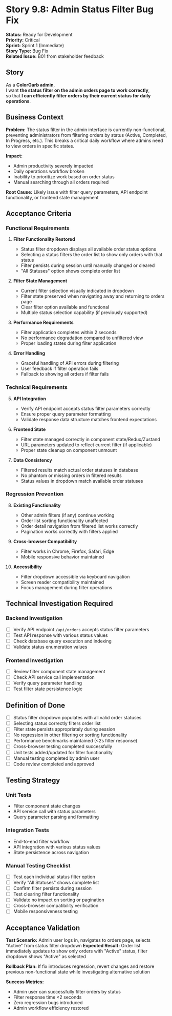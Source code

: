 # Story 9.8: Admin Status Filter Bug Fix

**Status:** Ready for Development  
**Priority:** Critical  
**Sprint:** Sprint 1 (Immediate)  
**Story Type:** Bug Fix  
**Related Issue:** B01 from stakeholder feedback

## Story

As a **ColorGarb admin**,  
I want **the status filter on the admin orders page to work correctly**,  
so that **I can efficiently filter orders by their current status for daily operations**.

## Business Context

**Problem:** The status filter in the admin interface is currently non-functional, preventing administrators from filtering orders by status (Active, Completed, In Progress, etc.). This breaks a critical daily workflow where admins need to view orders in specific states.

**Impact:** 
- Admin productivity severely impacted
- Daily operations workflow broken
- Inability to prioritize work based on order status
- Manual searching through all orders required

**Root Cause:** Likely issue with filter query parameters, API endpoint functionality, or frontend state management

## Acceptance Criteria

### Functional Requirements
1. **Filter Functionality Restored**
   - Status filter dropdown displays all available order status options
   - Selecting a status filters the order list to show only orders with that status
   - Filter persists during session until manually changed or cleared
   - "All Statuses" option shows complete order list

2. **Filter State Management**
   - Current filter selection visually indicated in dropdown
   - Filter state preserved when navigating away and returning to orders page
   - Clear filter option available and functional
   - Multiple status selection capability (if previously supported)

3. **Performance Requirements**
   - Filter application completes within 2 seconds
   - No performance degradation compared to unfiltered view
   - Proper loading states during filter application

4. **Error Handling**
   - Graceful handling of API errors during filtering
   - User feedback if filter operation fails
   - Fallback to showing all orders if filter fails

### Technical Requirements
5. **API Integration**
   - Verify API endpoint accepts status filter parameters correctly
   - Ensure proper query parameter formatting
   - Validate response data structure matches frontend expectations

6. **Frontend State**
   - Filter state managed correctly in component state/Redux/Zustand
   - URL parameters updated to reflect current filter (if applicable)
   - Proper state cleanup on component unmount

7. **Data Consistency**
   - Filtered results match actual order statuses in database
   - No phantom or missing orders in filtered results
   - Status values in dropdown match available order statuses

### Regression Prevention
8. **Existing Functionality**
   - Other admin filters (if any) continue working
   - Order list sorting functionality unaffected
   - Order detail navigation from filtered list works correctly
   - Pagination works correctly with filters applied

9. **Cross-browser Compatibility**
   - Filter works in Chrome, Firefox, Safari, Edge
   - Mobile responsive behavior maintained

10. **Accessibility**
    - Filter dropdown accessible via keyboard navigation
    - Screen reader compatibility maintained
    - Focus management during filter operations

## Technical Investigation Required

### Backend Investigation
- [ ] Verify API endpoint `/api/orders` accepts status filter parameters
- [ ] Test API response with various status values
- [ ] Check database query execution and indexing
- [ ] Validate status enumeration values

### Frontend Investigation  
- [ ] Review filter component state management
- [ ] Check API service call implementation
- [ ] Verify query parameter handling
- [ ] Test filter state persistence logic

## Definition of Done

- [ ] Status filter dropdown populates with all valid order statuses
- [ ] Selecting status correctly filters order list
- [ ] Filter state persists appropriately during session
- [ ] No regression in other filtering or sorting functionality
- [ ] Performance benchmarks maintained (<2s filter response)
- [ ] Cross-browser testing completed successfully
- [ ] Unit tests added/updated for filter functionality
- [ ] Manual testing completed by admin user
- [ ] Code review completed and approved

## Testing Strategy

### Unit Tests
- Filter component state changes
- API service call with status parameters
- Query parameter parsing and formatting

### Integration Tests  
- End-to-end filter workflow
- API integration with various status values
- State persistence across navigation

### Manual Testing Checklist
- [ ] Test each individual status filter option
- [ ] Verify "All Statuses" shows complete list
- [ ] Confirm filter persists during session
- [ ] Test clearing filter functionality
- [ ] Validate no impact on sorting or pagination
- [ ] Cross-browser compatibility verification
- [ ] Mobile responsiveness testing

## Acceptance Validation

**Test Scenario:** Admin user logs in, navigates to orders page, selects "Active" from status filter dropdown
**Expected Result:** Order list immediately updates to show only orders with "Active" status, filter dropdown shows "Active" as selected

**Rollback Plan:** If fix introduces regression, revert changes and restore previous non-functional state while investigating alternative solution

**Success Metrics:**
- Admin user can successfully filter orders by status
- Filter response time <2 seconds
- Zero regression bugs introduced
- Admin workflow efficiency restored